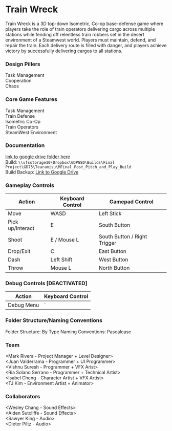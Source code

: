 # Train Wreck  
Train Wreck is a 3D top-down Isometric, Co-op base-defense game where players take the role of train operators delivering cargo across multiple stations while fending off relentless train robbers set in the desert environment of a Steamwest world. Players must maintain, defend, and repair the train. Each delivery route is filled with danger, and players achieve victory by successfully delivering cargos to all stations.

### Design Pillers
Task Management <br>
Cooperation <br>
Chaos <br>

### Core Game Features
Task Management <br>
Train Defense <br>
Isometric Co-Op <br>
Train Operators <br>
SteamWest Environment <br>

### Documentation  
[link to google drive folder here](https://drive.google.com/drive/u/1/folders/1pm6Gq0AP57vzlfqvPTzRf8cRrhlX2b64) <br>
Build: `\\vfsstorage10\Dropbox\GDPGSD\Builds\Final Project\GD75\Tearamisu\MFinal_Post_Pitch_and_Play_Build` <br>
Build Backup: [Link to Google Drive](https://drive.google.com/drive/folders/1RcPvI6pATEeSSMyQbQgZwVSJAiOPvQss?usp=sharing)

### Gameplay Controls  
Action               | Keyboard Control  | Gamepad Control
---                            |---                |---
Move                           | WASD              | Left Stick
Pick up/Interact               | E                 | South Button
Shoot                          | E / Mouse L       | South Button / Right Trigger
Drop/Exit                      | C                 | East Button
Dash                           | Left Shift        | West Button
Throw                          | Mouse L           | North Button

### Debug Controls [DEACTIVATED]
Action               | Keyboard Control
---                  |---          
Debug Menu           | `             

### Folder Structure/Naming Conventions
Folder Structure: By Type
Naming Conventions: Pascalcase

### Team  
<Mark Rivera - Project Manager + Level Designer><br>
<Juan Valderrama - Programmer + UI Programmer><br>
<Vishnu Suresh - Programmer + VFX Arist><br>
<Ria Solano Serrano - Programmer + Technical Artist><br>
<Isabel Cheng - Character Artist + VFX Artist><br>
<TJ Kim - Environment Artist + Animator><br>

### Collaborators
<Wesley Chang - Sound Effects><br>
<Aiden Sutcliffe - Sound Effects><br>
<Sawyer King - Audio><br>
<Dieter Piltz - Audio><br>

